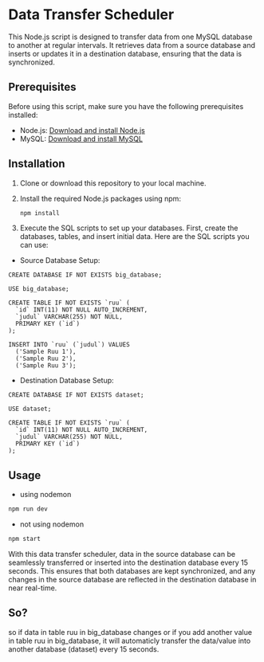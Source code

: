 # Data Transfer Scheduler

This Node.js script is designed to transfer data from one MySQL database to another at regular intervals. It retrieves data from a source database and inserts or updates it in a destination database, ensuring that the data is synchronized.

## Prerequisites

Before using this script, make sure you have the following prerequisites installed:

- Node.js: [Download and install Node.js](https://nodejs.org/)
- MySQL: [Download and install MySQL](https://dev.mysql.com/downloads/installer/)

## Installation

1. Clone or download this repository to your local machine.

2. Install the required Node.js packages using npm:

   ```bash
   npm install
   ```

3. Execute the SQL scripts to set up your databases. First, create the databases, tables, and insert initial data. Here are the SQL scripts you can use:

- Source Database Setup:

```
CREATE DATABASE IF NOT EXISTS big_database;

USE big_database;

CREATE TABLE IF NOT EXISTS `ruu` (
  `id` INT(11) NOT NULL AUTO_INCREMENT,
  `judul` VARCHAR(255) NOT NULL,
  PRIMARY KEY (`id`)
);

INSERT INTO `ruu` (`judul`) VALUES
  ('Sample Ruu 1'),
  ('Sample Ruu 2'),
  ('Sample Ruu 3');

```

- Destination Database Setup:

```
CREATE DATABASE IF NOT EXISTS dataset;

USE dataset;

CREATE TABLE IF NOT EXISTS `ruu` (
  `id` INT(11) NOT NULL AUTO_INCREMENT,
  `judul` VARCHAR(255) NOT NULL,
  PRIMARY KEY (`id`)
);

```

## Usage

- using nodemon

```javascript
npm run dev
```

- not using nodemon

```javascript
npm start
```

With this data transfer scheduler, data in the source database can be seamlessly transferred or inserted into the destination database every 15 seconds. This ensures that both databases are kept synchronized, and any changes in the source database are reflected in the destination database in near real-time.

## So?

so if data in table ruu in big_database changes or if you add another value in table ruu in big_database, it will automaticly transfer the data/value into another database (dataset) every 15 seconds.
